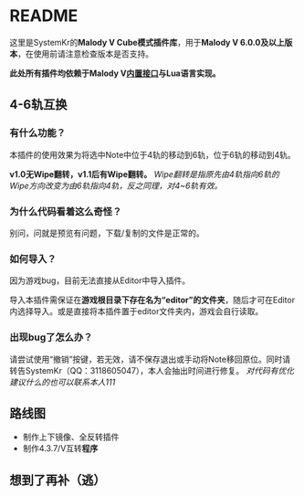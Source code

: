 # README
这里是SystemKr的**Malody V Cube模式插件库**，用于**Malody V 6.0.0及以上版本**，在使用前请注意检查版本是否支持。

**此处所有插件均依赖于Malody V[内置接口](https://cbo17ty22x.feishu.cn/wiki/wikcn0YWKOokRd0fETihiH1APBe)与Lua语言实现。**

## 4-6轨互换
### 有什么功能？
本插件的使用效果为将选中Note中位于4轨的移动到6轨，位于6轨的移动到4轨。

**v1.0无Wipe翻转，v1.1后有Wipe翻转。**
*Wipe翻转是指原先由4轨指向6轨的Wipe方向改变为由6轨指向4轨，反之同理，对4~6轨有效。*

### 为什么代码看着这么奇怪？
别问，问就是预览有问题，下载/复制的文件是正常的。

### 如何导入？
因为游戏bug，目前无法直接从Editor中导入插件。

导入本插件需保证在**游戏根目录下存在名为“editor”的文件夹**，随后才可在Editor内选择导入。或是直接将本插件置于editor文件夹内，游戏会自行读取。

### 出现bug了怎么办？
请尝试使用“撤销”按键，若无效，请不保存退出或手动将Note移回原位。同时请转告SystemKr（QQ：3118605047），本人会抽出时间进行修复。
*对代码有优化建议什么的也可以联系本人111*

## 路线图
- 制作上下镜像、全反转插件
- 制作4.3.7/V互转**程序**

## 想到了再补（逃）
